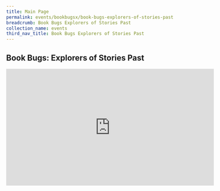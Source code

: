 ```yaml
---
title: Main Page
permalink: events/bookbugsx/book-bugs-explorers-of-stories-past
breadcrumb: Book Bugs Explorers of Stories Past
collection_name: events
third_nav_title: Book Bugs Explorers of Stories Past
---
```


## Book Bugs: Explorers of Stories Past
<div class="bp-youtube">
<iframe width="560" height="315" src="https://www.youtube.com/embed/mDsNq7wx8Xc?controls=0" frameborder="0" allow="accelerometer; autoplay; clipboard-write; encrypted-media; gyroscope; picture-in-picture" allowfullscreen></iframe>
</div>


